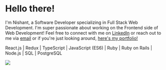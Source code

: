 # Hello there! 

I'm Nishant, a Software Developer specializing in Full Stack Web Development. I'm super passionate about working on the Frontend side of Web Development!
Feel free to connect with me on [LinkedIn](https://www.linkedin.com/in/nishantracherla/) or reach out to me via <a href="mailto: nishant.racherla@gmail.com">email</a> or if you're just looking around, [here's my portfolio!](https://nishantracherla.com)

React.js | Redux | TypeScript | JavaScript (ES6) | Ruby | Ruby on Rails | Node.js | SQL | PostgreSQL

<a href="#"><img align="center" src="https://github-readme-stats.vercel.app/api?username=T1LT&count_private=true&include_all_commits=true&show_icons=true&theme=github_dark"/></a>
